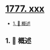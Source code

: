 # [1777. xxx](https://github.com/Tdahuyou/TNotes.leetcode/tree/main/notes/1777.%20xxx)

<!-- region:toc -->

- [1. 📝 概述](#1--概述)

<!-- endregion:toc -->

## 1. 📝 概述
